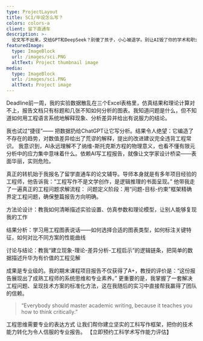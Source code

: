 ```yaml
---
type: ProjectLayout
title: SCI/毕设怎么写？
colors: colors-a
client: 留下直通车
description: >-
  论文写不出来，交给GPT和DeepSeek？别傻了孩子，小心被退学。别让AI毁了你的学术和职业生涯！！！申研申博暂时没有文章或是在投被拒？专业的辅导和审稿让SCI不再困难。
featuredImage:
  type: ImageBlock
  url: /images/sci.PNG
  altText: Project thumbnail image
media:
  type: ImageBlock
  url: /images/sci.PNG
  altText: Project image
---
```


Deadline前一周，我的实验数据散乱在三个Excel表格里，仿真结果和理论计算对不上，报告文档只有标题和几张不知如何分析的图表。我知道问题是什么，但不知道如何用工程语言系统地解释现象、分析差异并给出有说服力的结论。

我也试过“捷径”—— 把数据扔给ChatGPT让它写分析。结果令人绝望：它编造了不存在的趋势，对数值差异给出了荒谬的解释，提出的改进建议完全违背工程常识。 我意识到，AI永远理解不了纳维-斯托克斯方程的物理意义，也看不懂有限元分析中的应力集中意味着什么。依赖AI写工程报告，就像让文学家设计桥梁——表面华丽，实则危险。

真正的转机始于我报名了留学直通车的论文辅导。导师本身就是有多年项目经验的工程师，他告诉我：“工程写作不是文学创作，是逻辑推理的书面呈现。” 他带我走了一遍真正的工程问题求解流程：
问题定义阶段：用“问题-目标-约束”框架精确界定工程问题，确保整篇报告方向明确。

方法论设计：教我如何清晰描述实验设置、仿真参数和理论模型，让别人能够复现我的工作

结果分析：学习用工程图表说话——如何选择合适的图表类型，如何标注关键特征，如何对比不同方案的性能曲线

讨论与结论：教我“建立现象-理论-差异分析-工程启示”的逻辑链条，把简单的数据描述升华为有价值的工程见解

成果是专业级的。我的期末课程项目报告不仅获得了A+，教授的评价是：“这份报告展现出了成熟工程师的系统思维和专业素养。” 更重要的是，我掌握了一套解决工程问题、呈现技术方案的标准化方法，这在我随后的实习中直接帮我赢得了团队的信赖。

> “Everybody should master academic writing, because it teaches you how to think critically.”

工程思维需要专业的表达方式
让我们帮你建立坚实的工科写作框架，把你的技术能力转化为令人信服的专业报告。
【立即预约工科学术写作能力评估】
